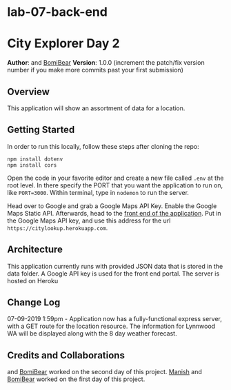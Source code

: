 # lab-07-back-end
# City Explorer Day 2

**Author**: []() and [BomiBear](https://github.com/bomibear)
**Version**: 1.0.0 (increment the patch/fix version number if you make more commits past your first submission)

## Overview
This application will show an assortment of data for a location.

## Getting Started
In order to run this locally, follow these steps after cloning the repo:
```
npm install dotenv
npm install cors
```
Open the code in your favorite editor and create a new file called ```.env``` at the root level. In there specify the PORT that you want the application to run on, like ```PORT=3000```.  Within terminal, type in ```nodemon``` to run the server.

Head over to Google and grab a Google Maps API Key.  Enable the Google Maps Static API.  Afterwards, head to the [front end of the application](https://codefellows.github.io/code-301-guide/curriculum/city-explorer-app/front-end/).  Put in the Google Maps API key, and use this address for the url ```https://citylookup.herokuapp.com```.

## Architecture
This application currently runs with provided JSON data that is stored in the data folder.  A Google API key is used for the front end portal. The server is hosted on Heroku

## Change Log
07-09-2019 1:59pm - Application now has a fully-functional express server, with a GET route for the location resource. The information for Lynnwood WA will be displayed along with the 8 day weather forecast.

## Credits and Collaborations
[]() and [BomiBear](https://github.com/bomibear) worked on the second day of this project.
[Manish](https://github.com/jManij) and [BomiBear](https://github.com/bomibear) worked on the first day of this project.